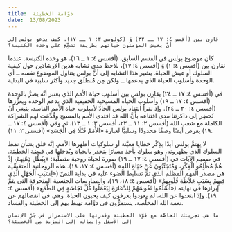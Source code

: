 ```yaml
---
title:  دوَّامة الخطيئة
date:  13/08/2023
---
```


`قارِن بين (أفسس ٤: ١٧ ــ ٣٢) وَ (كولوسي ٣: ١ ــ ١٧). كيف يدعو بولس إلى أنْ يعيش المؤمنون حياتهم بطريقة تشجِّع على وحدة الكنيسة؟`

كان موضوع بولس في القسم السابق، (أفسس ٤: ١ ــ ١٦)، هو وحدة الكنيسة. عندما نقارن بين (أفسس ٤: ١) وَ (أفسس ٤: ١٧)، نلاحظ مدى تشابه هذين الإرشادَين حول كيفية السلوك أو عيش الحياة. يشير هذا التشابه إلى أنَّ بولس يتناول الموضوع نفسه ــ أي الوحدة وأسلوب الحياة الذي يدعمها ــ ولكن مِن مُنطلَق جديد وأكثر سلبية في البداية.

في (أفسس ٤: ١٧ ــ ٢٤) يقارِن بولس بين أسلوب حياة الأمم الذي يعتبر أنَّه يضرُّ بالوحدة (أفسس ٤: ١٧ ــ ١٩) وأسلوب الحياة المسيحية الحقيقية الذي يدعم الوحدة ويعزِّزها (أفسس ٤: ٢٠ ــ ٢٤). وإذ نقرأ انتقاد بولس الحادّ لأسلوب حياة الأمم الفاسد، ينبغي أنْ نُحضِر إلى ذاكرتنا مدى اقتناعه بأنَّ الله قد افتدى الأمم بالمسيح وقُدِّمَت لهم الشراكة الكاملة مع شعب الله (أفسس ٢: ١١ ــ ٢٢، أفسس ٣: ١ ــ ١٣). ثم وفي (أفسس ٤: ١٧ ــ ١٩) يعرض أيضًا وصفًا محدودًا وسلبيًّا لعبارة «الأُمَمُ قَبْلًا فِي الْجَسَدِ» (أفسس ٢: ١١).

لا يهتمُّ بولس أبدًا بذِكْر خطايا معيَّنة أو سلوكيات أظهرها الأمم. إنَّه قلق بشأن نمط السلوك الذي يظهرونه، وهو سلوك يأخذ مسارًا ينحدر بالحياة ويُدخلها في قبضة الخطيئة. في صميم الآيات في (أفسس ٤: ١٧ ــ ١٩) صورة لحياة روحية متصلِّبة: «بِبُطْلِ ذِهْنِهِمْ، إِذْ هُمْ مُظْلِمُو الْفِكْرِ، وَمُتَجَنِّبُونَ عَنْ حَيَاةِ اللهِ» (أفسس ٤: ١٧، ١٨). هذه الروحانية المتقسِّية هي مصدر الفهم المظلم الذي تمَّ تسليط الضوء عليه في بداية النصّ («لِسَبَبِ الْجَهْلِ الَّذِي فِيهِمْ بِسَبَبِ غِلاَظَةِ قُلُوبِهِمْ» (أفسس ٤: ١٨، ١٩)، والممارسات الجنسية المنحرفة التي يتمُّ إبرازها في نهايته («أَسْلَمُوا نُفُوسَهُمْ لِلدَّعَارَةِ لِيَعْمَلُوا كُلَّ نَجَاسَةٍ فِي الطَّمَعِ» (أفسس ٤: ١٩). وإذ ابتعدوا عن الله، لم يعودوا يعرفون كيف يحيون الحياة. وهم، في انفصالهم عن نعمة الله المخلِّصة، يستمرُّون في دوَّامة تهبط بهم إلى الخطيئة والفساد.

`ما هي تجربتك الخاصَّة مع قوَّة الخطيئة وقدرتها على الاستمرار في جَرِّ الإنسان إلى الأسفل وإيصاله إلى المزيد مِن الخطيئة؟`